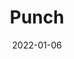 ---
title: Punch
date: 2022-01-06
status: draft
tags: 
- Punch
- 賓治酒
- cocktail
source: 
aliases: Punch, 賓治酒
---